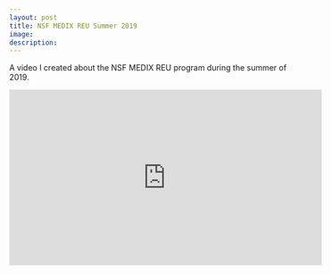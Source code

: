 ```yaml
---
layout: post
title: NSF MEDIX REU Summer 2019
image: 
description:
---
```

A video I created about the NSF MEDIX REU program during the summer of 2019.
<!-- split -->
 <iframe width="560" height="315" src="https://www.youtube.com/embed/TOQmQHNpz74" frameborder="0" allow="accelerometer; autoplay; encrypted-media; gyroscope; picture-in-picture" allowfullscreen></iframe>



  

